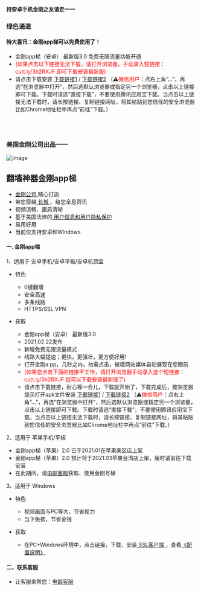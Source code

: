 #### 持安卓手机金刚之友请走一一
### 绿色通道

#### 特大喜讯：金刚app梯可以免费使用了！
- 金刚app梯（安卓） 最新版3.0 免费无限流量功能开通
- <font color="red">(如果点击以下链接无法下载，请打开浏览器，手动录入短链接：cutt.ly/3h2RXJF  即可下载安装最新版)</font>
- 请点击下载安装 [下载链接1](https://github.com/a2zitpro/client/releases/download/latest/app-prod-release.apk) / [下载链接2](https://bitbucket.org/kk64/public/downloads/app-prod-release.apk) （⚠️<font color="red">微信用户</font>：点右上角“...”，再选“在浏览器中打开”，然后选默认浏览器或指定另一个浏览器，点击以上链接即可下载。下载时请选“直接下载”，不要使用腾讯应用宝下载。当点击以上链接无法下载时，请长按链接、复制链接网址，将其粘贴到您信任的安全浏览器比如Chrome地址栏中再点“前往”下载。）


<br>
<br>

### 美国金刚公司出品一一

![image](l-w-s-athird.png)

## 翻墙神器金刚app梯
- [ 金刚公司 ](https://github.com/a2zitpro/web/blob/master/LadderFree/kkDictionary/Atozitpro.md)精心打造
- 带您穿越[ 长城 ](https://github.com/a2zitpro/web/blob/master/LadderFree/kkDictionary/TheWallInTheInternet.md)、给您全息资讯
- 视频流畅、画质清晰
- 基于美国法律的[ 用户信息和用户隐私保护 ](https://github.com/a2zitpro/web/blob/master/LadderFree/kkDictionary/KKEnduserContract.md)
- 易用好用
- 当前仅支持安卓和Windows
  
 
#### 一. 金刚app梯
1、适用于 安卓手机/安卓平板/安卓机顶盒

  - 特色
    - 0键翻墙
    - 安全高速 
    - 多条线路 
    - HTTPS/SSL VPN

  - 获取
     - 金刚app梯（安卓） 最新版3.0 
     - 2021.02.22发布 
     - 新增免费无限流量模式
     - 线路大幅提速；更快，更强壮，更方便好用! 
     - 打开金刚a pp，几秒之内，勿需点击，被墙网站媒体自动展现在您眼前
     - <font color="red">(如果您点击下面的链接不工作，请打开浏览器手动录入这个短链接：cutt.ly/3h2RXJF  就可以下载安装最新版了)</font>
     - 请点击下载链接，耐心等一会儿，下载就开始了，下载完成后，按浏览器提示打开apk文件安装 [下载链接1](https://github.com/a2zitpro/client/releases/download/latest/app-prod-release.apk) / [下载链接2](https://bitbucket.org/kk64/public/downloads/app-prod-release.apk) （⚠️<font color="red">微信用户</font>：点右上角“...”，再选“在浏览器中打开”，然后选默认浏览器或指定另一个浏览器，点击以上链接即可下载。下载时请选“直接下载”，不要使用腾讯应用宝下载。当点击以上链接无法下载时，请长按链接、复制链接网址，将其粘贴到您信任的安全浏览器比如Chrome地址栏中再点“前往”下载。）

2、适用于 苹果手机/平板

  - 金刚app梯（苹果）2.0 已于2021.01在苹果美区店上架
  - 金刚app梯（苹果）2.0 预计将于2021.03苹果台湾店上架，届时请前往下载安装
  - 在此期间，请[电邮客服](mailto:cs@a2zitpro.com)获取、使用金刚号梯

3、适用于 Windows

  - 特色
    - 视频画面与PC等大，节省视力
    - 当下免费，节省金钱

  - 获取
    - 在PC+Windows环境中，点击链接，下载、安装[ SSL客户端 ](https://github.com/a2zitpro/web/blob/master/win.md)，查看[《配置说明》](https://github.com/a2zitpro/web/blob/master/win.md)


#### 二、联系客服
- 让客服来帮您：[电邮客服](mailto:cs@a2zitpro.com)

